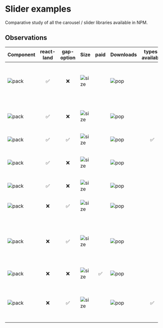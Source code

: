 # Slider examples

Comparative study of all the carousel / slider libraries available in NPM.

## Observations

| Component                               	| react-land 	| gap-option 	| Size                                    	| paid 	| Downloads                             	| types-available 	| comments                                                                                                    	|
|-----------------------------------------	|:----------:	|:----------:	|-----------------------------------------	|:----:	|---------------------------------------	|:---------------:	|-------------------------------------------------------------------------------------------------------------	|
| ![pack][pack-react-slick]               	|      ✅     	|      ❌     	| ![size][size-react-slick]               	|      	| ![pop][pop-react-slick]               	|                 	| No gap/gutter/space feature. Bug reported related to choppiness on iOS                                      	|
| ![pack][pack-react-responsive-carousel] 	|      ✅     	|      ❌     	| ![size][size-react-responsive-carousel] 	|      	| ![pop][pop-react-responsive-carousel] 	|                 	| Bad documentation. Except of gap all other features are supported.                                          	|
| ![pack][pack-swiper]                    	|      ✅     	|      ✅     	| ![size][size-swiper]                    	|      	| ![pop][pop-swiper]                    	|        ✅        	| Works great !!!                                                                                             	|
| ![pack][pack-react-awesome-slider]      	|      ✅     	|      ❌     	| ![size][size-react-awesome-slider]      	|      	| ![pop][pop-react-awesome-slider]      	|                 	| Fancy slider without much support like speed, space, friction                                               	|
| ![pack][pack-react-multi-carousel]      	|      ✅     	|      ❌     	| ![size][size-react-multi-carousel]      	|      	| ![pop][pop-react-multi-carousel]      	|                 	| Bugs on iPhone                                                                                              	|
| ![pack][pack-tiny-slider]               	|      ❌     	|      ✅     	| ![size][size-tiny-slider]               	|      	| ![pop][pop-tiny-slider]               	|                 	| Adds padding-right for gutter instead of margins.                                                           	|
| ![pack][pack-tiny-swiper]               	|      ❌     	|      ✅     	| ![size][size-tiny-swiper]               	|      	| ![pop][pop-tiny-swiper]               	|                 	| Bugs related to responsiveness, clicking in navigation takes to last item, slide width decreases on refresh 	|
| ![pack][pack-flickity]                  	|      ❌     	|      ❌     	| ![size][size-flickity]                  	|   ✅  	| ![pop][pop-flickity]                  	|                 	| Purchase commercial license.                                                                                	|
| ![pack][pack-nuka-carousel]             	|      ❌     	|      ✅     	| ![size][size-nuka-carousel]             	|      	| ![pop][pop-nuka-carousel]             	|        ✅        	| Library by Formidable Labs. Bug related to wrap-around hastening the swiping.                               	|



[size-react-slick]: https://badgen.net/bundlephobia/min/react-slick?label=
[size-react-responsive-carousel]: https://badgen.net/bundlephobia/min/react-responsive-carousel?label=
[size-swiper]: https://badgen.net/bundlephobia/min/swiper?label=
[size-react-awesome-slider]: https://badgen.net/bundlephobia/min/react-awesome-slider?label=
[size-react-multi-carousel]: https://badgen.net/bundlephobia/min/react-multi-carousel?label=
[size-tiny-slider]: https://badgen.net/bundlephobia/min/tiny-slider?label=
[size-tiny-swiper]: https://badgen.net/bundlephobia/min/tiny-swiper?label=
[size-flickity]: https://badgen.net/bundlephobia/min/flickity?label=
[size-nuka-carousel]: https://badgen.net/bundlephobia/min/nuka-carousel?label=

[pop-react-slick]: https://img.shields.io/npm/dw/react-slick?label=%20
[pop-react-responsive-carousel]: https://img.shields.io/npm/dw/react-responsive-carousel?label=%20
[pop-swiper]: https://img.shields.io/npm/dw/swiper?label=%20
[pop-react-awesome-slider]: https://img.shields.io/npm/dw/react-awesome-slider?label=%20
[pop-react-multi-carousel]: https://img.shields.io/npm/dw/react-multi-carousel?label=%20
[pop-tiny-slider]: https://img.shields.io/npm/dw/tiny-slider?label=%20
[pop-tiny-swiper]: https://img.shields.io/npm/dw/tiny-swiper?label=%20
[pop-flickity]: https://img.shields.io/npm/dw/flickity?label=%20
[pop-nuka-carousel]: https://img.shields.io/npm/dw/nuka-carousel?label=%20

[pack-react-slick]: https://img.shields.io/npm/v/react-slick?label=react-slick
[pack-react-responsive-carousel]: https://img.shields.io/npm/v/react-responsive-carousel?label=react-responsive-carousel
[pack-swiper]: https://img.shields.io/npm/v/swiper?label=swiper
[pack-react-awesome-slider]: https://img.shields.io/npm/v/react-awesome-slider?label=react-awesome-slider
[pack-react-multi-carousel]: https://img.shields.io/npm/v/react-multi-carousel?label=react-multi-carousel
[pack-tiny-slider]: https://img.shields.io/npm/v/tiny-slider?label=tiny-slider
[pack-tiny-swiper]: https://img.shields.io/npm/v/tiny-swiper?label=tiny-swiper
[pack-flickity]: https://img.shields.io/npm/v/flickity?label=flickity
[pack-nuka-carousel]: https://img.shields.io/npm/v/nuka-carousel?label=nuka-carousel